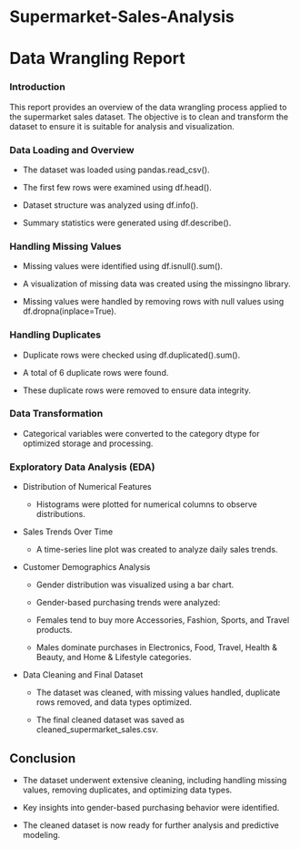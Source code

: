 # Supermarket-Sales-Analysis
# Data Wrangling Report

### Introduction

This report provides an overview of the data wrangling process applied to the supermarket sales dataset. The objective is to clean and transform the dataset to ensure it is suitable for analysis and visualization.

### Data Loading and Overview

- The dataset was loaded using pandas.read_csv().

- The first few rows were examined using df.head().

- Dataset structure was analyzed using df.info().

- Summary statistics were generated using df.describe().

### Handling Missing Values

- Missing values were identified using df.isnull().sum().

- A visualization of missing data was created using the missingno library.

- Missing values were handled by removing rows with null values using df.dropna(inplace=True).

### Handling Duplicates

- Duplicate rows were checked using df.duplicated().sum().

- A total of 6 duplicate rows were found.

- These duplicate rows were removed to ensure data integrity.

### Data Transformation

- Categorical variables were converted to the category dtype for optimized storage and processing.

### Exploratory Data Analysis (EDA)

- Distribution of Numerical Features

  - Histograms were plotted for numerical columns to observe distributions.

- Sales Trends Over Time

   - A time-series line plot was created to analyze daily sales trends.

- Customer Demographics Analysis

   - Gender distribution was visualized using a bar chart.

   - Gender-based purchasing trends were analyzed:

   - Females tend to buy more Accessories, Fashion, Sports, and Travel products.

   - Males dominate purchases in Electronics, Food, Travel, Health & Beauty, and Home & Lifestyle categories.

- Data Cleaning and Final Dataset

    - The dataset was cleaned, with missing values handled, duplicate rows removed, and data types optimized.

    - The final cleaned dataset was saved as cleaned_supermarket_sales.csv.

## Conclusion

- The dataset underwent extensive cleaning, including handling missing values, removing duplicates, and optimizing data types.

- Key insights into gender-based purchasing behavior were identified.

- The cleaned dataset is now ready for further analysis and predictive modeling.


